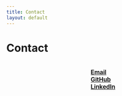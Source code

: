 ```yaml
---
title: Contact
layout: default
---
```



# Contact

<div style="margin: 1.6em auto 0 auto; max-width: 600px; text-align: center;">
    <ul style="list-style: none; padding-left: 0; font-size: 1.1em; text-align: left; display: inline-block;">
        <li><a href="mailto:tunedconsulting [your favourite turtle symbol followed by gmail]"><strong>Email</strong></a></li>
        <li><a href="https://github.com/Mec-iS"><strong>GitHub</strong></a></li>
        <li><a href="https://linkedin.com/in/lorenzomoriondo"><strong>LinkedIn</strong></a></li>
    </ul>
</div>


